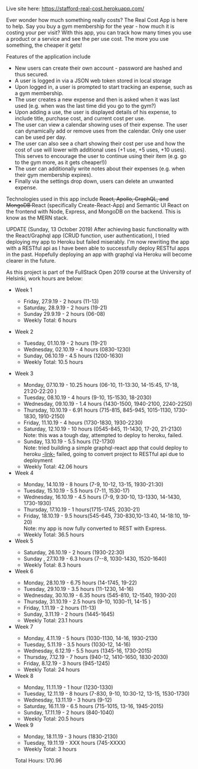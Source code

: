 Live site here: https://stafford-real-cost.herokuapp.com/

<p>Ever wonder how much something really costs? The Real Cost App is here to help. Say you buy a gym membership for the year - how much it is costing your per visit? With this app, you can track how many times you use a product or a service and see the per use cost. The more you use something, the cheaper it gets!</p>

<p>Features of the application include
<ul>
<li>New users can create their own account - password are hashed and thus secured. </li>
<li>A user is logged in via a JSON web token stored in local storage</li>
<li>Upon logged in, a user is prompted to start tracking an expense, such as a gym membership.</li>
<li>The user creates a new expense and then is asked when it was last used (e.g. when was the last time did you go to the gym?)</li>
<li>Upon adding a use, the user is displayed details of his expense, to include title, purchase cost, and current cost per use.</li>
<li>The user can view a calendar showing uses of their expense.  The user can dynamically add or remove uses from the calendar.  Only one user can be used per day.</li>
<li>The user can also see a chart showing their cost per use and how the cost of use will lower with additional uses (+1 use, +5 uses, +10 uses).  This serves to encourage the user to continue using their item (e.g. go to the gym more, as it gets cheaper!))</li>
<li>The user can additionally write notes about their expenses (e.g. when their gym membership expires).</li>
<li>Finally via the settings drop down, users can delete an unwanted expense.</li>
</ul>
</p>

<p>Technologies used in this app include <strike>React, Apollo, GraphQL, and MongoDB </strike> React (specifically Create-React-App) and Semantic UI React on the frontend with Node, Express, and MongoDB on the backend.  This is know as the MERN stack.</p>

<p>UPDATE (Sunday, 13 October 2019) After achieving basic functionality with the React/Graphql app (CRUD function, user authentication), I tried deploying my app to Heroku but failed miserably.  I'm now rewriting the app with a RESTful api as I have been able to successfully deploy RESTful apps in the past.  Hopefully deploying an app with graphql via Heroku will become clearer in the future.

<p>As this project is part of the FullStack Open 2019 course at the University of Helsinki, work hours are below:</p>

<ul>
<li>Week 1</li>
<ul>
<li>Friday, 27.9.19 - 2 hours (11-13)
</li>
<li>Saturday, 28.9.19 - 2 hours (19-21)</li>
<li>Sunday 29.9.19 - 2 hours (06-08)</li>
<li>Weekly Total: 6 hours </li>
</ul>
</ul>

<ul>
<li>Week 2</li>
<ul>
<li>Tuesday, 01.10.19 - 2 hours (19-21)</li>
<li>Wednesday, 02.10.19 - 4 hours (0830-1230)</li>
<li>Sunday, 06.10.19 - 4.5 hours 
(1200-1630)</li>
<li>Weekly Total: 10.5 hours</li>
</ul>
</ul>

<ul>
<li>Week 3</li>
<ul>
<li>Monday, 07.10.19 - 10.25 hours (06-10, 11-13:30, 14-15:45, 17-18, 21:20-22:20 )</li>
<li>Tuesday, 08.10.19 - 4 hours (9-10, 15-1530, 18-2030)</li>
<li>Wednesday, 09.10.19 - 1.4 hours (1430-1500, 1940-2100, 2240-2250)</li>
<li>Thursday, 10.10.19 - 6.91 hours (715-815, 845-945, 1015-1130, 1730-1830, 1910-2150)</li>
<li>Friday, 11.10.19 - 4 hours (1730-1830, 1930-2230)</li>
<li>Saturday, 12.10.19 - 10 hours (0545-845, 11-1430, 17-20, 21-2130)</li> 
  Note: this was a tough day, attempted to deploy to heroku, failed.
<li>Sunday, 13.10.19 - 5.5 hours (12-1730)</li> 
  Note: tried building a simple graphql-react app that could deploy to heroku <a href="https://github.com/daniel-stafford/Express-React-Heroku"> -link-</a> failed, going to convert project to RESTful api due to deployment 
<li>Weekly Total: 42.06 hours</li>
</ul>
 
<li>Week 4</li>
<ul>
<li>Monday, 14.10.19 - 8 hours (7-9, 10-12, 13-15, 1930-21:30)</li>
<li>Tuesday, 15.10.19 - 5.5 hours (7-11, 1530-17)</li>
<li>Wednesday, 16.10.19 - 4.5 hours (7-9, 9:30-10, 13-1330, 14-1430, 1730-1930)</li>
<li>Thursday, 17.10.19 - 1 hours(1715-1745, 2030-21)</li>
<li>Friday, 18.10.19 - 9.5 hours(545-645, 730-830,10-13:40, 14-18:10, 19-20)</li>
Note: my app is now fully converted to REST with Express.
<li>Weekly Total: 36.5 hours</li>
</ul>

<li>Week 5</li>
<ul>
<li>Saturday, 26.10.19 - 2 hours (1930-22:30)</li>
<li>Sunday , 27.10.19 - 6.3 hours (7--8, 1030-1430, 1520-1640)</li>
  
<li>Weekly Total: 8.3 hours</li>
</ul>

<li>Week 6</li>
<ul>
<li>Monday, 28.10.19 - 6.75 hours (14-1745, 19-22)</li>
<li>Tuesday, 29.10.19 - 3.5 hours (11-1230, 14-16)</li>
<li>Wednesday, 30.10.19 - 6.35 hours (545-810, 12-1540, 1930-20)</li>
<li>Thursday, 31.10.19 - 2.5 hours (9-10, 1030-11, 14-15 )</li>
<li>Friday, 1.11.19 - 2 hours (11-13)</li>
<li>Sunday, 3.11.19 - 2 hours (1445-1645)</li>

<li>Weekly Total: 23.1 hours</li>
</ul>

<li>Week 7</li>
<ul>
<li>Monday, 4.11.19 - 5 hours (1030-1130, 14-16, 1930-2130</li>
<li>Tuesday, 5.11.19 - 3.5 hours (1030-12, 14-16)</li>
<li>Wednesday, 6.12.19 - 5.5 hours (1345-16, 1730-2015) </li>
<li>Thursday, 7.12.19 - 7 hours (940-12, 1410-1650, 1830-2030) </li>
<li>Friday, 8.12.19 - 3 hours (945-1245) </li>

<li>Weekly Total: 24 hours</li>
</ul>

<li>Week 8</li>
<ul>
<li>Monday, 11.11.19 - 1 hour (1230-1330)</li>
<li>Tuesday, 12.11.19 - 8 hours (7-830, 9-10, 10:30-12, 13-15, 1530-1730)</li>
<li>Wednesday, 13.11.19 - 3 hours (9-12)</li>
<li>Saturday, 16.11.19 - 6.5 hours (715-1015, 13-16, 1945-2015)</li>
<li>Sunday, 17.11.19 - 2 hours (840-1040)</li>

<li>Weekly Total: 20.5 hours</li>
</ul>

<li>Week 9</li>
<ul>
<li>Monday, 18.11.19 - 3 hours (1830-2130)</li>
<li>Tuesday, 19.11.19 - XXX hours (745-XXXX)</li>

<li>Weekly Total: 3 hours</li>
</ul>
 
Total Hours: 170.96
